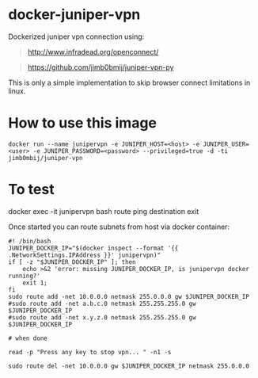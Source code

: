 # docker-juniper-vpn

Dockerized juniper vpn connection using:

> http://www.infradead.org/openconnect/

> https://github.com/jimb0bmij/juniper-vpn-py

This is only a simple implementation to skip browser connect limitations in linux.

# How to use this image

    docker run --name junipervpn -e JUNIPER_HOST=<host> -e JUNIPER_USER=<user> -e JUNIPER_PASSWORD=<password> --privileged=true -d -ti jimb0mbij/juniper-vpn


# To test

docker exec -it junipervpn bash
route
ping destination
exit

Once started you can route subnets from host via docker container:

    #! /bin/bash
    JUNIPER_DOCKER_IP="$(docker inspect --format '{{ .NetworkSettings.IPAddress }}' junipervpn)"
    if [ -z "$JUNIPER_DOCKER_IP" ]; then
    	echo >&2 'error: missing JUNIPER_DOCKER_IP, is junipervpn docker running?'
    	exit 1;
    fi
    sudo route add -net 10.0.0.0 netmask 255.0.0.0 gw $JUNIPER_DOCKER_IP
    #sudo route add -net a.b.c.0 netmask 255.255.255.0 gw $JUNIPER_DOCKER_IP
    #sudo route add -net x.y.z.0 netmask 255.255.255.0 gw $JUNIPER_DOCKER_IP
    
    # when done
    
    read -p "Press any key to stop vpn... " -n1 -s
    
    sudo route del -net 10.0.0.0 gw $JUNIPER_DOCKER_IP netmask 255.0.0.0
    

